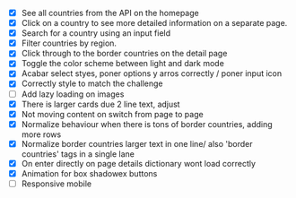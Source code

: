 - [X] See all countries from the API on the homepage
- [X] Click on a country to see more detailed information on a separate page.
- [X] Search for a country using an input field
- [X] Filter countries by region.
- [X] Click through to the border countries on the detail page
- [X] Toggle the color scheme between light and dark mode
- [X] Acabar select styes, poner options y arros correctly / poner input icon
- [X] Correctly style to match the challenge
- [ ] Add lazy loading on images
- [X] There is larger cards due 2 line text, adjust
- [X] Not moving content on switch from page to page
- [X] Normalize behaviour when there is tons of border countries, adding more rows
- [X] Normalize border countries larger text in one line/ also 'border countries' tags in a single lane
- [X] On enter directly on page details dictionary wont load correctly
- [X] Animation for box shadowex buttons
- [ ] Responsive mobile